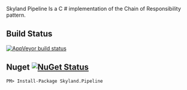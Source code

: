 Skyland Pipeline Is a C # implementation of the Chain of Responsibility pattern.

## Build Status

[![AppVeyor build status](https://img.shields.io/appveyor/ci/josephrodriguez/skyland-pipeline/master.svg?label=appveyor&style=flat-square)](https://ci.appveyor.com/project/josephrodriguez/skyland-pipeline)


## Nuget  [![NuGet Status](http://img.shields.io/nuget/v/Skyland.Pipeline.svg?style=flat)](https://www.nuget.org/packages/Skyland.Pipeline/)

    PM> Install-Package Skyland.Pipeline